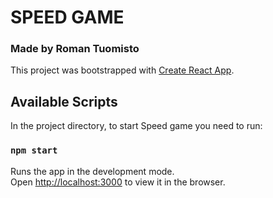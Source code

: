 # SPEED GAME
### Made by Roman Tuomisto
This project was bootstrapped with [Create React App](https://github.com/facebook/create-react-app).

## Available Scripts

In the project directory, to start Speed game you need to run:

### `npm start`

Runs the app in the development mode.<br>
Open [http://localhost:3000](http://localhost:3000) to view it in the browser.

